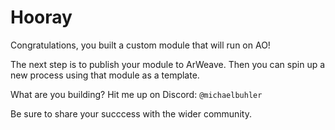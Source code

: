 # Hooray

Congratulations, you built a custom module that will run on AO!

The next step is to publish your module to ArWeave. Then you can spin up a new process using that module as a template.

What are you building? Hit me up on Discord: `@michaelbuhler`

Be sure to share your succcess with the wider community.

